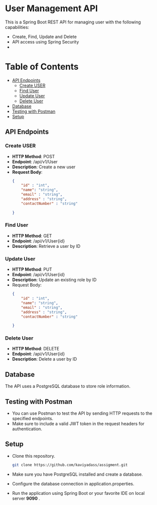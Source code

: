 # User Management API

This is a Spring Boot REST API for managing user  with the following capabilities:

- Create, Find, Update and Delete
- API access  using Spring Security
- 
# Table of Contents
- [API Endpoints](#api-endpoints)
  - [Create USER](#create-user)
  - [Find User](#find-user)
  - [Update User](#update-user)
  - [Delete User](#delete-user)
- [Database](#database)
- [Testing with Postman](#testing-with-postman)
- [Setup](#setup)




## API Endpoints

### Create USER
- **HTTP Method**: POST
- **Endpoint**: /api/v1/User
- **Description**: Create a new user
- **Request Body**:
  ```json
  {
      "id" : "int",
      "name": "string",
      "email" : "string",
      "address" : "string",
      "contactNumber" : "string"
        
  }

### Find User
- **HTTP Method**: GET
- **Endpoint**: /api/v1/User{id}
- **Description**: Retrieve a user by ID


### Update User
- **HTTP Method**: PUT
- **Endpoint**: /api/v1/User{id}
- **Description**: Update an existing role by ID
- Request Body:
  ```json
  {
      "id" : "int",
      "name": "string",
      "email" : "string",
      "address" : "string",
      "contactNumber" : "string"
        
  }
### Delete User
- **HTTP Method**: DELETE
- **Endpoint**: /api/v1/User{id}
- **Description**: Delete a user by ID

## Database
The API uses a PostgreSQL database to store role information.

## Testing with Postman
- You can use Postman to test the API by sending HTTP requests to the specified endpoints. 
- Make sure to include a valid JWT token in the request headers for authentication.

## Setup
- Clone this repository.

   ```bash
   git clone https://github.com/kaviyadass/assigment.git
- Make sure you have PostgreSQL installed and create a database.
- Configure the database connection in application.properties.
- Run the application using Spring Boot or your favorite IDE on local server **9090** .
